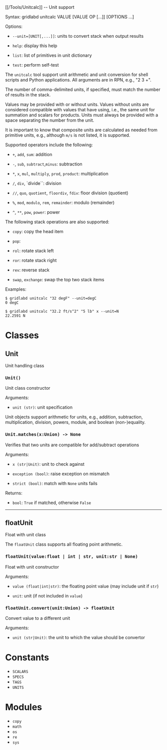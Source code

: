[[/Tools/Unitcalc]] -- Unit support

Syntax: gridlabd unitcalc VALUE [VALUE OP [...]] [OPTIONS ...]

Options:

* `--unit=[UNIT[,...]]`: units to convert stack when output results

* `help`: display this help

* `list`: list of primitives in unit dictionary

* `test`: perform self-test

The `unitcalc` tool support unit arithmetic and unit conversion for shell
scripts and Python applications. All arguments are in RPN, e.g., "2 3 +". 

The number of comma-delimited units, if specified, must match the number of
results in the stack.

Values may be provided with or without units. Values without units are
considered compatible with values that have using, i.e., the same unit for
summation and scalars for products.  Units must always be provided with a
space separating the number from the unit.

It is important to know that composite units are calculated as needed from
primitive units, e.g., although `m/s` is not listed, it is supported.

Supported operators include the following:

* `+`, `add`, `sum`: addition

* `-`, `sub`, `subtract`,`minus`: subtraction

* `*`, `x`, `mul`, `multiply`, `prod`, `product`: multiplication

* `/`, `div`, `divide``: division

* `//`, `quo`, `quotient`, `floordiv`, `fdiv`: floor division (quotient)

* `%`, `mod`, `modulo`, `rem`, `remainder`: modulo (remainder)

* `^`, `**`, `pow`, `power`: power

The following stack operations are also supported:

* `copy`: copy the head item

* `pop`:

* `rol`: rotate stack left

* `ror`: rotate stack right

* `rev`: reverse stack

* `swap`, `exchange`: swap the top two stack items

Examples:

    $ gridlabd unitcalc "32 degF" --unit=degC
    0 degC

    $ gridlabd unitcalc "32.2 ft/s^2" "5 lb" x --unit=N
    22.2591 N




# Classes

## Unit

Unit handling class

### `Unit()`

Unit class constructor

Arguments:

* `unit (str)`: unit specification

Unit objects support arithmetic for units, e.g., addition, subtraction,
multiplication, division, powers, module, and boolean (non-)equality.


### `Unit.matches(x:Union) -> None`

Verifies that two units are compatible for add/subtract operations

Arguments:

* `x (str|Unit)`: unit to check against

* `exception (bool)`: raise exception on mismatch

* `strict (bool)`: match with `None` units fails

Returns:

* `bool`: `True` if matched, otherwise `False`


---

## floatUnit

Float with unit class

The `floatUnit` class supports all floating point arithmetic.


### `floatUnit(value:float | int | str, unit:str | None)`

Float with unit constructor

Arguments:

* `value (float|int|str)`: the floating point value (may include unit if `str`)

* `unit`: unit (if not included in `value`)


### `floatUnit.convert(unit:Union) -> floatUnit`

Convert value to a different unit

Arguments:

* `unit (str|Unit)`: the unit to which the value should be convertor


# Constants

* `SCALARS`
* `SPECS`
* `TAGS`
* `UNITS`

# Modules

* `copy`
* `math`
* `os`
* `re`
* `sys`
